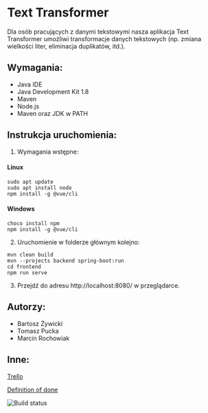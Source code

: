 # Text Transformer
Dla osób pracujących z danymi tekstowymi nasza aplikacja Text Transformer umożliwi transformacje danych tekstowych (np. zmiana wielkości liter, eliminacja duplikatów, itd.).
## Wymagania:
- Java IDE
- Java Development Kit 1.8
- Maven
- Node.js
- Maven oraz JDK w PATH
## Instrukcja uruchomienia:
1. Wymagania wstępne:

#### Linux
```
sudo apt update
sudo apt install node
npm install -g @vue/cli
```
#### Windows
```
choco install npm
npm install -g @vue/cli
```
2. Uruchomienie w folderze głównym kolejno:
```
mvn clean build
mvn --projects backend spring-boot:run
cd frontend
npm run serve
```
3. Przejdź do adresu http://localhost:8080/ w przeglądarce.
## Autorzy:
- Bartosz Żywicki
- Tomasz Pucka
- Marcin Rochowiak
## Inne:
[Trello](https://trello.com/b/WtxDTkbB/text-transformer)
    
[Definition of done](https://docs.google.com/spreadsheets/d/e/2PACX-1vSxEKEBzcopOqfu9OHFwQkD2oDQlztfqAW0Tf_IXjElZQyKDUrzl4-oxI78NQEHZaLh1Vorl2RSyEf3/pubhtml)

![Build status](https://travis-ci.org/bambucia100/io-text-transformer.svg?branch=master)

